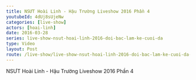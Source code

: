 ```yaml
---
title: NSƯT Hoài Linh - Hậu Trường Liveshow 2016 Phần 4
youtubeId: 4dUj8sUjeNw
categories: [live-show]
actors: [hoai-linh]
date: 2016-03-28
series: live-show-nsut-hoai-linh-2016-doi-bac-lam-ke-cuoi-da
type: Video
layout: Post
route: /live-show/live-show-nsut-hoai-linh-2016-doi-bac-lam-ke-cuoi-da-hau-truong-p4
---
```

NSƯT Hoài Linh - Hậu Trường Liveshow 2016 Phần 4